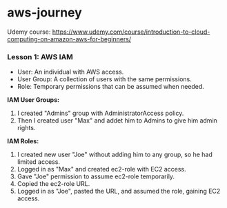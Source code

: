 # aws-journey
Udemy course: https://www.udemy.com/course/introduction-to-cloud-computing-on-amazon-aws-for-beginners/

### Lesson 1: AWS IAM

- User: An individual with AWS access.
- User Group: A collection of users with the same permissions.
- Role: Temporary permissions that can be assumed when needed.

**IAM User Groups:**

1. I created "Admins" group with AdministratorAccess policy.
2. Then I created user "Max" and addet him to Admins to give him admin rights.

**IAM Roles:**

1. I created new user "Joe" without adding him to any group, so he had limited access.
2. Logged in as "Max" and created ec2-role with EC2 access.
3. Gave "Joe" permission to assume ec2-role temporarily.
4. Copied the ec2-role URL.
5. Logged in as "Joe", pasted the URL, and assumed the role, gaining EC2 access.
